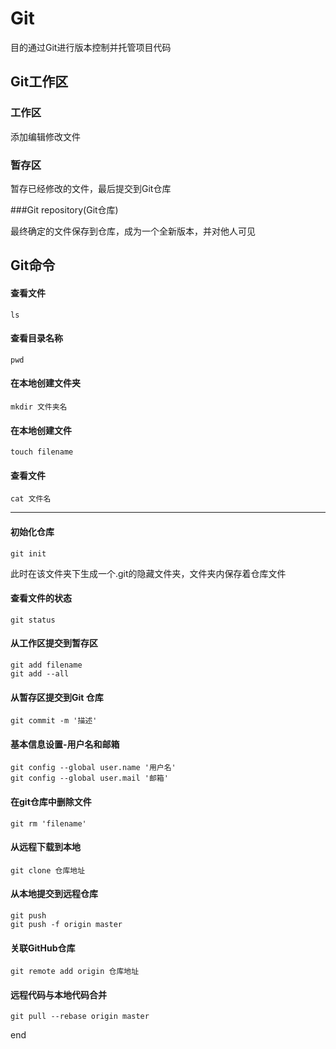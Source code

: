# Git

目的通过Git进行版本控制并托管项目代码

## Git工作区

### 工作区

添加编辑修改文件

### 暂存区

暂存已经修改的文件，最后提交到Git仓库

###Git repository(Git仓库)

最终确定的文件保存到仓库，成为一个全新版本，并对他人可见

## Git命令

#### 查看文件

```
ls
```

#### 查看目录名称

```
pwd
```

#### 在本地创建文件夹

```
mkdir 文件夹名
```

#### 在本地创建文件

```
touch filename
```

#### 查看文件

```
cat 文件名
```





---

#### 初始化仓库

```
git init
```

此时在该文件夹下生成一个.git的隐藏文件夹，文件夹内保存着仓库文件

#### 查看文件的状态

```git
git status
```

#### 从工作区提交到暂存区

```
git add filename
git add --all
```

#### 从暂存区提交到Git 仓库

```
git commit -m '描述'
```

#### 基本信息设置-用户名和邮箱

```
git config --global user.name '用户名'
git config --global user.mail '邮箱'
```

#### 在git仓库中删除文件

```
git rm 'filename'
```

#### 从远程下载到本地

```
git clone 仓库地址
```

#### 从本地提交到远程仓库

```
git push
git push -f origin master
```



#### 关联GitHub仓库

```
git remote add origin 仓库地址
```

#### 远程代码与本地代码合并

```
git pull --rebase origin master
```



end